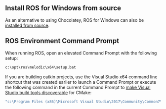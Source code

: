 
## Install ROS for Windows from source
As an alternative to using Chocolatey, ROS for Windows can also be [installed from source](source.md).

## ROS Environment Command Prompt
When running ROS, open an elevated Command Prompt with the following setup:
```bat
c:\opt\ros\melodic\x64\setup.bat
```

If you are building catkin projects, use the Visual Studio x64 command line shortcut that was created earlier to launch a Command Prompt or execute the following command in the current Command Prompt to [make Visual Studio build tools discoverable](https://docs.microsoft.com/en-us/dotnet/csharp/language-reference/compiler-options/how-to-set-environment-variables-for-the-visual-studio-command-line) for CMake:
```bat
"c:\Program Files (x86)\Microsoft Visual Studio\2017\Community\Common7\Tools\VsDevCmd.bat" -arch=amd64 -host_arch=amd64
```
